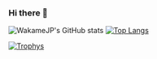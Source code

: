 ### Hi there 👋

![WakameJP's GitHub stats](https://github-readme-stats.vercel.app/api?username=WakameJP&count_private=false)
[![Top Langs](https://github-readme-stats.vercel.app/api/top-langs/?username=WakameJP&layout=compact)](https://github.com/WakameJP/github-readme-stats)



[![Trophys](https://github-profile-trophy.vercel.app/?username=WakameJP&theme=flat&column=3)](https://github.com/ryo-ma/github-profile-trophy)
